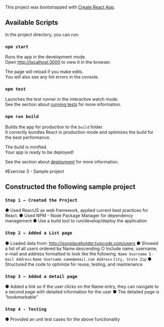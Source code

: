 This project was bootstrapped with [Create React App](https://github.com/facebook/create-react-app).

## Available Scripts

In the project directory, you can run:

### `npm start`

Runs the app in the development mode.<br>
Open [http://localhost:3000](http://localhost:3000) to view it in the browser.

The page will reload if you make edits.<br>
You will also see any lint errors in the console.

### `npm test`

Launches the test runner in the interactive watch mode.<br>
See the section about [running tests](https://facebook.github.io/create-react-app/docs/running-tests) for more information.

### `npm run build`

Builds the app for production to the `build` folder.<br>
It correctly bundles React in production mode and optimizes the build for the best performance.

The build is minified.<br>
Your app is ready to be deployed!

See the section about [deployment](https://facebook.github.io/create-react-app/docs/deployment) for more information.

#Exercise 3 - Sample project
## Constructed the following sample project

### `Step 1 – Created the Project`
● Used ReactJS as web framework, applied current best practices for React.
● Used NPM - Node Package Manager for dependency management
● Use a build tool to run/develop/deploy the application

### `Step 2 – Added a List page`
● Loaded data from: http://jsonplaceholder.typicode.com/users
● Showed a list of all users ordered by Name descending
○ Include name, username, e-mail and address formatted to look like the
following.
```Name Username E-mail Address```
```Name Username name@email.com Address```
```City, State Zip```
● Structured the code to optimize for reuse, testing, and maintenance

### `Step 3 – Added a detail page`
● Added a link so if the user clicks on the Name entry, they can navigate to a second
page with detailed information for the user
● The detailed page is “bookmarkable”

### `Step 4 - Testing`
● Provided an unit test cases for the above functionality
